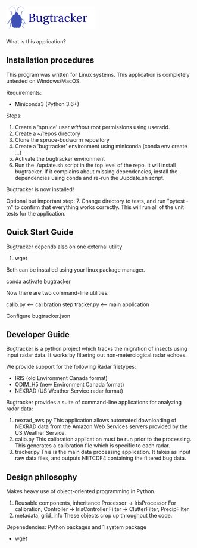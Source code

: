 # <img alt="Bugtracker" src="bugtracker_logo.png" height="60">

What is this application?

## Installation procedures

This program was written for Linux systems. This application is completely untested on Windows/MacOS.

Requirements:
* Miniconda3 (Python 3.6+)

Steps:
1. Create a 'spruce' user *without* root permissions using useradd.
2. Create a \~/repos directory
3. Clone the spruce-budworm repository
4. Create a 'bugtracker' environment using miniconda (conda env create ...)
5. Activate the bugtracker environment
6. Run the ./update.sh script in the top level of the repo. It will install bugtracker. If it complains about missing dependencies, install the dependencies using conda and re-run the ./update.sh script.

Bugtracker is now installed!

Optional but important step:
7. Change directory to tests, and run "pytest -m" to confirm that everything works correctly. This will run all of the unit tests for the application.


## Quick Start Guide

Bugtracker depends also on one external utility
1. wget


Both can be installed using your linux package manager.


conda activate bugtracker

Now there are two command-line utilities.

calib.py <-- calibration step
tracker.py <-- main application

Configure bugtracker.json


## Developer Guide

Bugtracker is a python project which tracks the migration of insects using input radar data. It works by filtering out non-meterological radar echoes.

We provide support for the following Radar filetypes:
* IRIS (old Environment Canada format)
* ODIM_H5 (new Environment Canada format)
* NEXRAD (US Weather Service radar format)


Bugtracker provides a suite of command-line applications for analyzing radar data:

1. nexrad_aws.py
	This application allows automated downloading of NEXRAD data from the Amazon Web Services servers provided by the US Weather Service.
2. calib.py
	This calibration application must be run prior to the processing. This generates a calibration file which is specific to each radar.
3. tracker.py
	This is the main data processing application. It takes as input raw data files, and outputs NETCDF4 containing the filtered bug data.


## Design philosophy

Makes heavy use of object-oriented programming in Python.

1. Reusable components, inheritance
	Processor -> IrisProcessor
	For calibration, Controller -> IrisController
	Filter -> ClutterFilter, PrecipFilter
2. metadata, grid_info
	These objects crop up throughout the code.





Depenedencies: Python packages and 1 system package
* wget